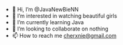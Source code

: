 - 👋 Hi, I’m @JavaNewBieNN
- 👀 I’m interested in watching beautiful girls 
- 🌱 I’m currently learning Java
- 💞️ I’m looking to collaborate on nothing
- 📫 How to reach me cherxnie@gmail.com

<!---
JavaNewBieNN/JavaNewBieNN is a ✨ special ✨ repository because its `README.md` (this file) appears on your GitHub profile.
You can click the Preview link to take a look at your changes.
--->
